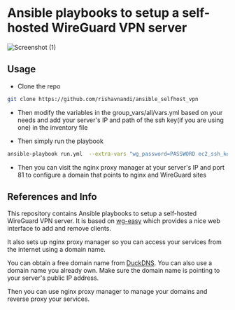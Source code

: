 # Ansible playbooks to setup a self-hosted WireGuard VPN server

![Screenshot (1)](https://user-images.githubusercontent.com/101431112/209468911-88c70c8d-c686-4dac-b4c7-bc3b1fb67568.png)

## Usage

- Clone the repo 
```bash
git clone https://github.com/rishavnandi/ansible_selfhost_vpn
```
- Then modify the variables in the group_vars/all/vars.yml based on your needs and add your server's IP and path of the ssh key(if you are using one) in the inventory file 

- Then simply run the playbook
```bash
ansible-playbook run.yml  --extra-vars "wg_password=PASSWORD ec2_ssh_key=AWS_SSH_KEY"

```
- Then you can visit the nginx proxy manager at your server's IP and port 81 to configure a domain that points to nginx and WireGuard sites

## References and Info

This repository contains Ansible playbooks to setup a self-hosted WireGuard VPN server. It is based on [wg-easy](https://github.com/WeeJeWel/wg-easy) which provides a nice web interface to add and remove clients.

It also sets up nginx proxy manager so you can access your services from the internet using a domain name.

You can obtain a free domain name from [DuckDNS](https://www.duckdns.org/). You can also use a domain name you already own.
Make sure the domain name is pointing to your server's public IP address.

Then you can use nginx proxy manager to manage your domains and reverse proxy your services.
